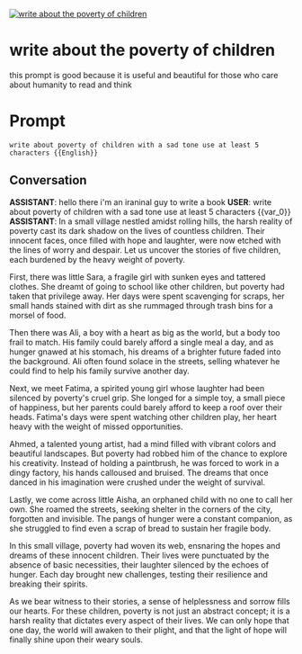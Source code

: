 
[![write about the poverty of children](https://flow-prompt-covers.s3.us-west-1.amazonaws.com/icon/Minimalist/i5.png)]()
# write about the poverty of children 
this prompt is good because it is useful and beautiful for those who care about humanity to read and think

# Prompt

```
write about poverty of children with a sad tone use at least 5 characters {{English}}
```

## Conversation

**ASSISTANT**: hello there i'm an iraninal guy to write a book
**USER**: write about poverty of children with a sad tone use at least 5 characters {{var_0}}
**ASSISTANT**: In a small village nestled amidst rolling hills, the harsh reality of poverty cast its dark shadow on the lives of countless children. Their innocent faces, once filled with hope and laughter, were now etched with the lines of worry and despair. Let us uncover the stories of five children, each burdened by the heavy weight of poverty.



First, there was little Sara, a fragile girl with sunken eyes and tattered clothes. She dreamt of going to school like other children, but poverty had taken that privilege away. Her days were spent scavenging for scraps, her small hands stained with dirt as she rummaged through trash bins for a morsel of food.



Then there was Ali, a boy with a heart as big as the world, but a body too frail to match. His family could barely afford a single meal a day, and as hunger gnawed at his stomach, his dreams of a brighter future faded into the background. Ali often found solace in the streets, selling whatever he could find to help his family survive another day.



Next, we meet Fatima, a spirited young girl whose laughter had been silenced by poverty's cruel grip. She longed for a simple toy, a small piece of happiness, but her parents could barely afford to keep a roof over their heads. Fatima's days were spent watching other children play, her heart heavy with the weight of missed opportunities.



Ahmed, a talented young artist, had a mind filled with vibrant colors and beautiful landscapes. But poverty had robbed him of the chance to explore his creativity. Instead of holding a paintbrush, he was forced to work in a dingy factory, his hands calloused and bruised. The dreams that once danced in his imagination were crushed under the weight of survival.



Lastly, we come across little Aisha, an orphaned child with no one to call her own. She roamed the streets, seeking shelter in the corners of the city, forgotten and invisible. The pangs of hunger were a constant companion, as she struggled to find even a scrap of bread to sustain her fragile body.



In this small village, poverty had woven its web, ensnaring the hopes and dreams of these innocent children. Their lives were punctuated by the absence of basic necessities, their laughter silenced by the echoes of hunger. Each day brought new challenges, testing their resilience and breaking their spirits.



As we bear witness to their stories, a sense of helplessness and sorrow fills our hearts. For these children, poverty is not just an abstract concept; it is a harsh reality that dictates every aspect of their lives. We can only hope that one day, the world will awaken to their plight, and that the light of hope will finally shine upon their weary souls.


